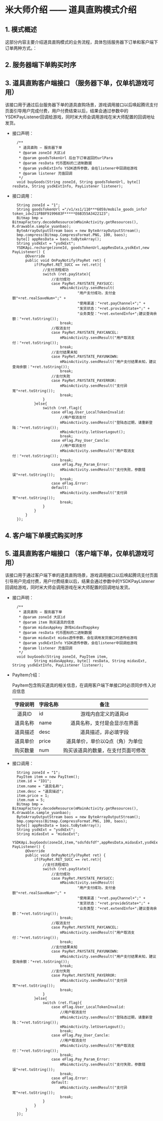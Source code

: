 # 米大师介绍 —— 道具直购模式介绍

## 1. 模式概述

这部分内容主要介绍道具直购模式的业务流程，具体包括服务器下订单和客户端下订单两种方式。：

## 2. 服务器端下单购买时序

## 3. 道具直购客户端接口 （服务器下单，仅单机游戏可用）

该接口用于通过后台服务器下单的道具直购场景，游戏调用接口以后唤起腾讯支付页面引导用户完成付费，用户付费结束以后，结果会通过参数中的YSDKPayListener回调给游戏，同时米大师会调用游戏在米大师配置的回调地址发货。

- 接口声明：

		/**
		 * 道具直购 — 服务器下单
		 * @param zoneId 大区id
		 * @param goodsTokenUrl 后台下订单返回的urlPara
		 * @param resData 代币图标的二进制数据
		 * @param ysdkExtInfo YSDK透传参数，会在listener中回调给游戏
		 * @param listener 充值回调
		 */
		void buyGoods(String zoneId, String goodsTokenUrl, byte[] resData, String ysdkExtInfo, PayListener listener);

- 接口调用：

		String zoneId = "1";
		String goodsTokenUrl ="/v1/xs1/110***6059/mobile_goods_info?token_id=211FB8F9199683F*****E6B355A3422123";
 		Bitmap bmp = BitmapFactory.decodeResource(mMainActivity.getResources(), R.drawable.sample_yuanbao);
		ByteArrayOutputStream baos = new ByteArrayOutputStream();
		bmp.compress(Bitmap.CompressFormat.PNG, 100, baos);
		byte[] appResData = baos.toByteArray();
		String ysdkExt = "ysdkExt";
		YSDKApi.recharge(zoneId, goodsTokenUrl,appResData,ysdkExt,new PayListener() {
            @Override
            public void OnPayNotify(PayRet ret) {
                if(PayRet.RET_SUCC == ret.ret){
                    //支付流程成功
                    switch (ret.payState){
                        //支付成功
                        case PayRet.PAYSTATE_PAYSUCC:
                            mMainActivity.sendResult(
                                    "用户支付成功，支付金额"+ret.realSaveNum+";" +
                                    "使用渠道："+ret.payChannel+";" +
                                    "发货状态："+ret.provideState+";" +
                                    "业务类型："+ret.extendInfo+";建议查询余额："+ret.toString());
                            break;
                        //取消支付
                        case PayRet.PAYSTATE_PAYCANCEL:
                            mMainActivity.sendResult("用户取消支付："+ret.toString());
                            break;
                        //支付结果未知
                        case PayRet.PAYSTATE_PAYUNKOWN:
                            mMainActivity.sendResult("用户支付结果未知，建议查询余额："+ret.toString());
                            break;
                        //支付失败
                        case PayRet.PAYSTATE_PAYERROR:
                            mMainActivity.sendResult("支付异常"+ret.toString());
                            break;
                    }
                }else{
                    switch (ret.flag){
                        case eFlag.User_LocalTokenInvalid:
                            //用户取消支付
                            mMainActivity.sendResult("登陆态过期，请重新登陆："+ret.toString());
                            mMainActivity.letUserLogout();
                            break;
                        case eFlag.Pay_User_Cancle:
                            //用户取消支付
                            mMainActivity.sendResult("用户取消支付："+ret.toString());
                            break;
                        case eFlag.Pay_Param_Error:
                            mMainActivity.sendResult("支付失败，参数错误"+ret.toString());
                            break;
                        case eFlag.Error:
                        default:
                            mMainActivity.sendResult("支付异常"+ret.toString());
                            break;
                    }
                }
            }
        });

## 4. 客户端下单模式购买时序

## 5. 道具直购客户端接口 （客户端下单，仅单机游戏可用）

该接口用于通过客户端下单的道具直购场景，游戏调用接口以后唤起腾讯支付页面引导用户完成付费，用户付费结束以后，结果会通过参数中的YSDKPayListener回调给游戏，同时米大师会调用游戏在米大师配置的回调地址发货。

- 接口声明：

		/**
		 * 道具直购 — 服务器下单
		 * @param zoneId 大区id
		 * @param item 购买道具的信息
		 * @param midasAppkey 游戏midas的appkey
		 * @param resData 代币图标的二进制数据
		 * @param midasExt midas透传参数，会在调用发货接口时透传给游戏
		 * @param ysdkExtInfo YSDK透传参数，会在listener中回调给游戏
		 * @param listener 充值回调
		 */
		void buyGoods(String zoneId, PayItem item, 
				String midasAppkey, byte[] resData, String midasExt, String ysdkExtInfo, PayListener listener);

- PayItem介绍：

	PayItem包含购买道具的相关信息，在调用客户端下单接口时必须同步传入对应信息

	| 字段说明 | 字段名称 | 备注 |
	|:--:|:--|:--:|
	|道具ID|id| 游戏内自定义的道具id|
	|道具名称|name| 道具名称，支付是会显示在界面|
	|道具描述|desc| 道具描述，非必填字段|
	|道具单价|price| 道具单价，单价以Q点（角）为单位|
	|购买数量|num| 购买该道具的数量，在支付页面可修改|


- 接口调用：

		String zoneId = "1";
		PayItem item = new PayItem();
		item.id = "ID1";
		item.name = "道具名称";
		item.desc = "道具描述";
		item.price = 1;
		item.num = 5;
		Bitmap bmp = BitmapFactory.decodeResource(mMainActivity.getResources(), R.drawable.sample_yuanbao);
		ByteArrayOutputStream baos = new ByteArrayOutputStream();
		bmp.compress(Bitmap.CompressFormat.PNG, 100, baos);
		byte[] appResData = baos.toByteArray();
		String ysdkExt = "ysdkExt";
		String midasExt = "midasExt";
		YSDKApi.buyGoods(zoneId,item,"sdsfdsfdf",appResData,midasExt,ysdkExt,new PayListener() {
            @Override
            public void OnPayNotify(PayRet ret) {
                if(PayRet.RET_SUCC == ret.ret){
                    //支付流程成功
                    switch (ret.payState){
                        //支付成功
                        case PayRet.PAYSTATE_PAYSUCC:
                            mMainActivity.sendResult(
                                    "用户支付成功，支付金额"+ret.realSaveNum+";" +
                                    "使用渠道："+ret.payChannel+";" +
                                    "发货状态："+ret.provideState+";" +
                                    "业务类型："+ret.extendInfo+";建议查询余额："+ret.toString());
                            break;
                        //取消支付
                        case PayRet.PAYSTATE_PAYCANCEL:
                            mMainActivity.sendResult("用户取消支付："+ret.toString());
                            break;
                        //支付结果未知
                        case PayRet.PAYSTATE_PAYUNKOWN:
                            mMainActivity.sendResult("用户支付结果未知，建议查询余额："+ret.toString());
                            break;
                        //支付失败
                        case PayRet.PAYSTATE_PAYERROR:
                            mMainActivity.sendResult("支付异常"+ret.toString());
                            break;
                    }
                }else{
                    switch (ret.flag){
                        case eFlag.User_LocalTokenInvalid:
                            //用户取消支付
                            mMainActivity.sendResult("登陆态过期，请重新登陆："+ret.toString());
                            mMainActivity.letUserLogout();
                            break;
                        case eFlag.Pay_User_Cancle:
                            //用户取消支付
                            mMainActivity.sendResult("用户取消支付："+ret.toString());
                            break;
                        case eFlag.Pay_Param_Error:
                            mMainActivity.sendResult("支付失败，参数错误"+ret.toString());
                            break;
                        case eFlag.Error:
                        default:
                            mMainActivity.sendResult("支付异常"+ret.toString());
                            break;
                    }
                }
            }
        });

